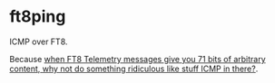 # ft8ping

ICMP over FT8.

Because [when FT8 Telemetry messages give you 71 bits of arbitrary content, why not do something ridiculous like stuff ICMP in there?](https://notes.doismellburning.co.uk/notebook/2025-05-06-understanding-the-ft8-binary-protocol/#telemetry-message-type).
